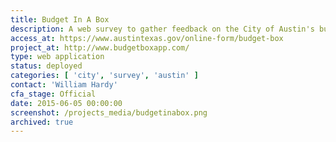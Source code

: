 ```yaml
---
title: Budget In A Box
description: A web survey to gather feedback on the City of Austin's budget.
access_at: https://www.austintexas.gov/online-form/budget-box
project_at: http://www.budgetboxapp.com/
type: web application
status: deployed
categories: [ 'city', 'survey', 'austin' ]
contact: 'William Hardy'
cfa_stage: Official
date: 2015-06-05 00:00:00
screenshot: /projects_media/budgetinabox.png
archived: true
---
```

